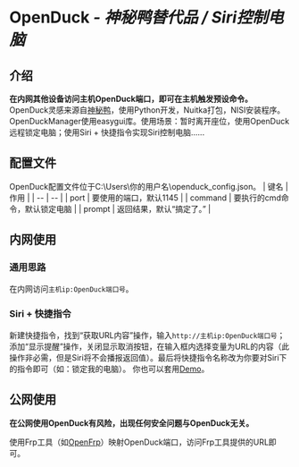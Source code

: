 # OpenDuck *- 神秘鸭替代品 / Siri控制电脑*
## 介绍
**在内网其他设备访问主机OpenDuck端口，即可在主机触发预设命令。** OpenDuck灵感来源自[神秘鸭](https://wequ.net/cn/)，使用Python开发，Nuitka打包，NISI安装程序。OpenDuckManager使用easygui库。使用场景：暂时离开座位，使用OpenDuck远程锁定电脑；使用Siri + 快捷指令实现Siri控制电脑......
## 配置文件
OpenDuck配置文件位于C:\Users\你的用户名\openduck_config.json。
|  键名  |  作用  |
|  --  |  --  |
|  port  |  要使用的端口，默认1145  |
|  command  |  要执行的cmd命令，默认锁定电脑  |
|  prompt  |  返回结果，默认“搞定了。”  |
## 内网使用
### 通用思路
在内网访问`主机ip:OpenDuck端口号`。
### Siri + 快捷指令
新建快捷指令，找到“获取URL内容”操作，输入`http://主机ip:OpenDuck端口号`；添加“显示提醒”操作，关闭显示取消按钮，在输入框内选择变量为URL的内容（此操作非必需，但是Siri将不会播报返回值）。最后将快捷指令名称改为你要对Siri下的指令即可（如：锁定我的电脑）。
你也可以套用[Demo](https://www.icloud.com/shortcuts/dc769b9d29e24fc7b37b657ad73e7bcf)。
## 公网使用
**在公网使用OpenDuck有风险，出现任何安全问题与OpenDuck无关。**

使用Frp工具（如[OpenFrp](https://www.openfrp.net)）映射OpenDuck端口，访问Frp工具提供的URL即可。
